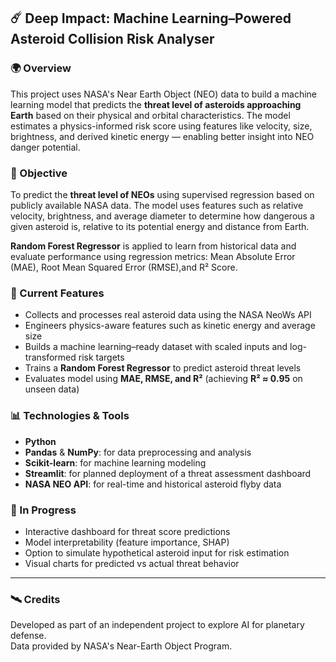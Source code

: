 ## ☄️ Deep Impact: Machine Learning–Powered Asteroid Collision Risk Analyser

### 🌍 Overview
This project uses NASA's Near Earth Object (NEO) data to build a machine learning model that predicts the **threat level of asteroids approaching Earth** based on their physical and orbital characteristics. The model estimates a physics-informed risk score using features like velocity, size, brightness, and derived kinetic energy — enabling better insight into NEO danger potential.

### 🚀 Objective
To predict the **threat level of NEOs** using supervised regression based on publicly available NASA data. The model uses features such as relative velocity, brightness, and average diameter to determine how dangerous a given asteroid is, relative to its potential energy and distance from Earth.

**Random Forest Regressor** is applied to learn from historical data and evaluate performance using regression metrics: Mean Absolute Error (MAE), Root Mean Squared Error (RMSE),and R² Score.


### 🧠 Current Features
- Collects and processes real asteroid data using the NASA NeoWs API
- Engineers physics-aware features such as kinetic energy and average size
- Builds a machine learning–ready dataset with scaled inputs and log-transformed risk targets
- Trains a **Random Forest Regressor** to predict asteroid threat levels
- Evaluates model using **MAE, RMSE, and R²** (achieving **R² ≈ 0.95** on unseen data)


### 📊 Technologies & Tools

- **Python**
- **Pandas** & **NumPy**: for data preprocessing and analysis
- **Scikit-learn**: for machine learning modeling
- **Streamlit**: for planned deployment of a threat assessment dashboard
- **NASA NEO API**: for real-time and historical asteroid flyby data


### 🧠 In Progress
- Interactive dashboard for threat score predictions
- Model interpretability (feature importance, SHAP)
- Option to simulate hypothetical asteroid input for risk estimation
- Visual charts for predicted vs actual threat behavior

---

### 🛰️ Credits
Developed as part of an independent project to explore AI for planetary defense.  
Data provided by NASA's Near-Earth Object Program.

